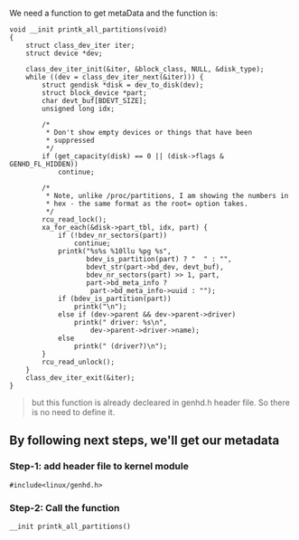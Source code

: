 We need a function to get metaData and the function is:
```
void __init printk_all_partitions(void)
{
	struct class_dev_iter iter;
	struct device *dev;

	class_dev_iter_init(&iter, &block_class, NULL, &disk_type);
	while ((dev = class_dev_iter_next(&iter))) {
		struct gendisk *disk = dev_to_disk(dev);
		struct block_device *part;
		char devt_buf[BDEVT_SIZE];
		unsigned long idx;

		/*
		 * Don't show empty devices or things that have been
		 * suppressed
		 */
		if (get_capacity(disk) == 0 || (disk->flags & GENHD_FL_HIDDEN))
			continue;

		/*
		 * Note, unlike /proc/partitions, I am showing the numbers in
		 * hex - the same format as the root= option takes.
		 */
		rcu_read_lock();
		xa_for_each(&disk->part_tbl, idx, part) {
			if (!bdev_nr_sectors(part))
				continue;
			printk("%s%s %10llu %pg %s",
			       bdev_is_partition(part) ? "  " : "",
			       bdevt_str(part->bd_dev, devt_buf),
			       bdev_nr_sectors(part) >> 1, part,
			       part->bd_meta_info ?
					part->bd_meta_info->uuid : "");
			if (bdev_is_partition(part))
				printk("\n");
			else if (dev->parent && dev->parent->driver)
				printk(" driver: %s\n",
					dev->parent->driver->name);
			else
				printk(" (driver?)\n");
		}
		rcu_read_unlock();
	}
	class_dev_iter_exit(&iter);
}
```
> but this function is already decleared in genhd.h header file. So there is no need to define it.

## By following next steps, we'll get our metadata

### Step-1: add header file to kernel module
```
#include<linux/genhd.h>
```
### Step-2: Call the function
```
__init printk_all_partitions()
```


